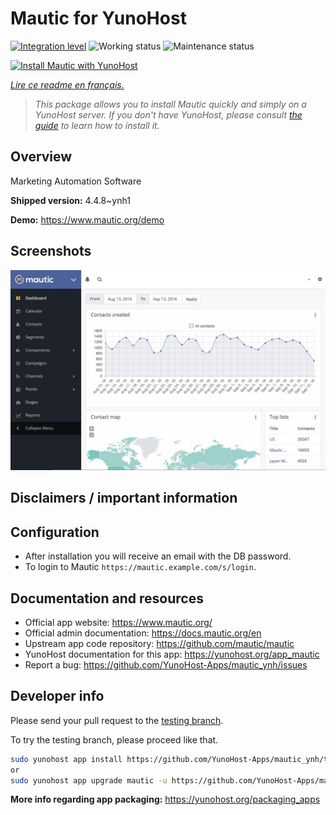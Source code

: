 <!--
N.B.: This README was automatically generated by https://github.com/YunoHost/apps/tree/master/tools/README-generator
It shall NOT be edited by hand.
-->

# Mautic for YunoHost

[![Integration level](https://dash.yunohost.org/integration/mautic.svg)](https://dash.yunohost.org/appci/app/mautic) ![Working status](https://ci-apps.yunohost.org/ci/badges/mautic.status.svg) ![Maintenance status](https://ci-apps.yunohost.org/ci/badges/mautic.maintain.svg)

[![Install Mautic with YunoHost](https://install-app.yunohost.org/install-with-yunohost.svg)](https://install-app.yunohost.org/?app=mautic)

*[Lire ce readme en français.](./README_fr.md)*

> *This package allows you to install Mautic quickly and simply on a YunoHost server.
If you don't have YunoHost, please consult [the guide](https://yunohost.org/#/install) to learn how to install it.*

## Overview

Marketing Automation Software

**Shipped version:** 4.4.8~ynh1

**Demo:** https://www.mautic.org/demo

## Screenshots

![Screenshot of Mautic](./doc/screenshots/mautic-Screenshots.jpg)

## Disclaimers / important information

## Configuration

 * After installation you will receive an email with the DB password.
 * To login to Mautic `https://mautic.example.com/s/login`.

## Documentation and resources

* Official app website: <https://www.mautic.org/>
* Official admin documentation: <https://docs.mautic.org/en>
* Upstream app code repository: <https://github.com/mautic/mautic>
* YunoHost documentation for this app: <https://yunohost.org/app_mautic>
* Report a bug: <https://github.com/YunoHost-Apps/mautic_ynh/issues>

## Developer info

Please send your pull request to the [testing branch](https://github.com/YunoHost-Apps/mautic_ynh/tree/testing).

To try the testing branch, please proceed like that.

``` bash
sudo yunohost app install https://github.com/YunoHost-Apps/mautic_ynh/tree/testing --debug
or
sudo yunohost app upgrade mautic -u https://github.com/YunoHost-Apps/mautic_ynh/tree/testing --debug
```

**More info regarding app packaging:** <https://yunohost.org/packaging_apps>
